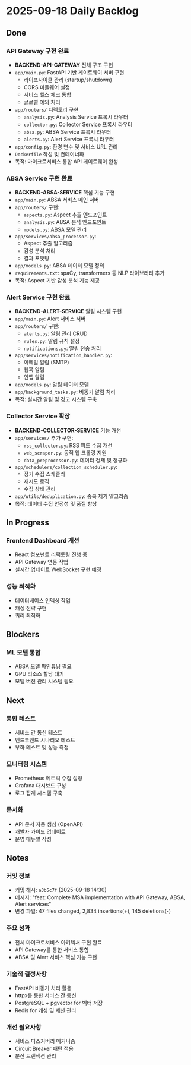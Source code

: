 # 2025-09-18 Daily Backlog

## Done

### API Gateway 구현 완료
- **BACKEND-API-GATEWAY** 전체 구조 구현
- `app/main.py`: FastAPI 기반 게이트웨이 서버 구현
  - 라이프사이클 관리 (startup/shutdown)
  - CORS 미들웨어 설정
  - 서비스 헬스 체크 통합
  - 글로벌 예외 처리
- `app/routers/` 디렉토리 구현
  - `analysis.py`: Analysis Service 프록시 라우터
  - `collector.py`: Collector Service 프록시 라우터
  - `absa.py`: ABSA Service 프록시 라우터
  - `alerts.py`: Alert Service 프록시 라우터
- `app/config.py`: 환경 변수 및 서비스 URL 관리
- `Dockerfile` 작성 및 컨테이너화
- 목적: 마이크로서비스 통합 API 게이트웨이 완성

### ABSA Service 구현 완료
- **BACKEND-ABSA-SERVICE** 핵심 기능 구현
- `app/main.py`: ABSA 서비스 메인 서버
- `app/routers/` 구현:
  - `aspects.py`: Aspect 추출 엔드포인트
  - `analysis.py`: ABSA 분석 엔드포인트
  - `models.py`: ABSA 모델 관리
- `app/services/absa_processor.py`: 
  - Aspect 추출 알고리즘
  - 감성 분석 처리
  - 결과 포맷팅
- `app/models.py`: ABSA 데이터 모델 정의
- `requirements.txt`: spaCy, transformers 등 NLP 라이브러리 추가
- 목적: Aspect 기반 감성 분석 기능 제공

### Alert Service 구현 완료
- **BACKEND-ALERT-SERVICE** 알림 시스템 구현
- `app/main.py`: Alert 서비스 서버
- `app/routers/` 구현:
  - `alerts.py`: 알림 관리 CRUD
  - `rules.py`: 알림 규칙 설정
  - `notifications.py`: 알림 전송 처리
- `app/services/notification_handler.py`:
  - 이메일 알림 (SMTP)
  - 웹훅 알림
  - 인앱 알림
- `app/models.py`: 알림 데이터 모델
- `app/background_tasks.py`: 비동기 알림 처리
- 목적: 실시간 알림 및 경고 시스템 구축

### Collector Service 확장
- **BACKEND-COLLECTOR-SERVICE** 기능 개선
- `app/services/` 추가 구현:
  - `rss_collector.py`: RSS 피드 수집 개선
  - `web_scraper.py`: 동적 웹 크롤링 지원
  - `data_preprocessor.py`: 데이터 정제 및 정규화
- `app/schedulers/collection_scheduler.py`:
  - 정기 수집 스케줄러
  - 재시도 로직
  - 수집 상태 관리
- `app/utils/deduplication.py`: 중복 제거 알고리즘
- 목적: 데이터 수집 안정성 및 품질 향상

## In Progress

### Frontend Dashboard 개선
- React 컴포넌트 리팩토링 진행 중
- API Gateway 연동 작업
- 실시간 업데이트 WebSocket 구현 예정

### 성능 최적화
- 데이터베이스 인덱싱 작업
- 캐싱 전략 구현
- 쿼리 최적화

## Blockers

### ML 모델 통합
- ABSA 모델 파인튜닝 필요
- GPU 리소스 할당 대기
- 모델 버전 관리 시스템 필요

## Next

### 통합 테스트
- 서비스 간 통신 테스트
- 엔드투엔드 시나리오 테스트
- 부하 테스트 및 성능 측정

### 모니터링 시스템
- Prometheus 메트릭 수집 설정
- Grafana 대시보드 구성
- 로그 집계 시스템 구축

### 문서화
- API 문서 자동 생성 (OpenAPI)
- 개발자 가이드 업데이트
- 운영 매뉴얼 작성

## Notes

### 커밋 정보
- 커밋 해시: `a3b5c7f` (2025-09-18 14:30)
- 메시지: "feat: Complete MSA implementation with API Gateway, ABSA, Alert services"
- 변경 파일: 47 files changed, 2,834 insertions(+), 145 deletions(-)

### 주요 성과
- 전체 마이크로서비스 아키텍처 구현 완료
- API Gateway를 통한 서비스 통합
- ABSA 및 Alert 서비스 핵심 기능 구현

### 기술적 결정사항
- FastAPI 비동기 처리 활용
- httpx를 통한 서비스 간 통신
- PostgreSQL + pgvector for 벡터 저장
- Redis for 캐싱 및 세션 관리

### 개선 필요사항
- 서비스 디스커버리 메커니즘
- Circuit Breaker 패턴 적용
- 분산 트랜잭션 관리

